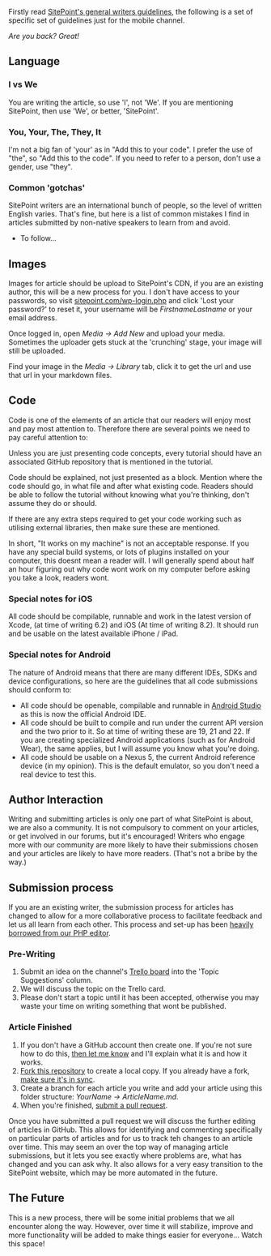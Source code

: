Firstly read [SitePoint's general writers guidelines](http://www.sitepoint.com/writing-guidelines/), the following is a set of specific set of guidelines just for the mobile channel.

_Are you back? Great!_

## Language

### I vs We
You are writing the article, so use 'I', not 'We'. If you are mentioning SitePoint, then use 'We', or better, 'SitePoint'.

### You, Your, The, They, It
I'm not a big fan of 'your' as in "Add this to your code". I prefer the use of "the", so "Add this to the code". If you need to refer to a person, don't use a gender, use "they".

### Common 'gotchas'
SitePoint writers are an international bunch of people, so the level of written English varies. That's fine, but here is a list of common mistakes I find in articles submitted by non-native speakers to learn from and avoid.

* To follow…

## Images

Images for article should be upload to SitePoint's CDN, if you are an existing author, this will be a new process for you. I don't have access to your passwords, so visit [sitepoint.com/wp-login.php](https://www.sitepoint.com/wp-login.php) and click 'Lost your password?' to reset it, your username will be _FirstnameLastname_ or your email address.

Once logged in, open _Media -> Add New_ and upload your media. Sometimes the uploader gets stuck at the 'crunching' stage, your image will still be uploaded.

Find your image in the _Media -> Library_ tab, click it to get the url and use that url in your markdown files.

## Code
Code is one of the elements of an article that our readers will enjoy most and pay most attention to. Therefore there are several points we need to pay careful attention to:

Unless you are just presenting code concepts, every tutorial should have an associated GitHub repository that is mentioned in the tutorial.

Code should be explained, not just presented as a block. Mention where the code should go, in what file and after what existing code. Readers should be able to follow the tutorial without knowing what you're thinking, don't assume they do or should.

If there are any extra steps required to get your code working such as utilising external libraries, then make sure these are mentioned.

In short, "It works on my machine" is not an acceptable response. If you have any special build systems, or lots of plugins installed on your computer, this doesnt mean a reader will. I will generally spend about half an hour figuring out why code wont work on my computer before asking you take a look, readers wont.

### Special notes for iOS
All code should be compilable, runnable and work in the latest version of Xcode, (at time of writing 6.2) and iOS (At time of writing 8.2). It should run and be usable on the latest available iPhone / iPad.

### Special notes for Android
The nature of Android means that there are many different IDEs, SDKs and device configurations, so here are the guidelines that all code submissions should conform to:

* All code should be openable, compilable and runnable in [Android Studio](http://developer.android.com/tools/studio/index.html) as this is now the official Android IDE.
* All code should be built to compile and run under the current API version and the two prior to it. So at time of writing these are 19, 21 and 22. If you are creating specialized Android applications (such as for Android Wear), the same applies, but I will assume you know what you're doing.
* All code should be usable on a Nexus 5, the current Android reference device (in my opinion). This is the default emulator, so you don't need a real device to test this.

## Author Interaction
Writing and submitting articles is only one part of what SitePoint is about, we are also a community. It is not compulsory to comment on your articles, or get involved in our forums, but it's encouraged! Writers who engage more with our community are more likely to have their submissions chosen and your articles are likely to have more readers. (That's not a bribe by the way.)

## Submission process
If you are an existing writer, the submission process for articles has changed to allow for a more collaborative process to facilitate feedback and let us all learn from each other. This process and set-up has been [heavily borrowed from our PHP editor](https://github.com/sitepoint-editors/php-peers).

### Pre-Writing
1. Submit an idea on the channel's [Trello board](https://trello.com/b/HxaTeMXt/sitepoint-mobile-channel) into the 'Topic Suggestions' column.
2. We will discuss the topic on the Trello card.
3. Please don't start a topic until it has been accepted, otherwise you may waste your time on writing something that wont be published.

### Article Finished
1. If you don't have a GitHub account then create one. If you're not sure how to do this, [then let me know](mailto:chris.ward@sitepoint.com) and I'll explain what it is and how it works.
2. [Fork this repository](https://help.github.com/articles/fork-a-repo/) to create a local copy. If you already have a fork, [make sure it's in sync](https://help.github.com/articles/syncing-a-fork/).
3. Create a branch for each article you write and add your article using this folder structure: _YourName -> ArticleName.md_.
4. When you're finished, [submit a pull request](https://help.github.com/articles/using-pull-requests/).

Once you have submitted a pull request we will discuss the further editing of articles in GitHub. This allows for identifying and commenting specifically on particular parts of articles and for us to track teh changes to an article over time. This may seem an over the top way of managing article submissions, but it lets you see exactly where problems are, what has changed and you can ask why. It also allows for a very easy transition to the SitePoint website, which may be more automated in the future.

## The Future
This is a new process, there will be some initial problems that we all encounter along the way. However, over time it will stabilize, improve and more functionality will be added to make things easier for everyone… Watch this space!
